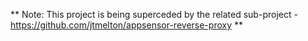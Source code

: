 ** Note: This project is being superceded by the related sub-project - https://github.com/jtmelton/appsensor-reverse-proxy **
